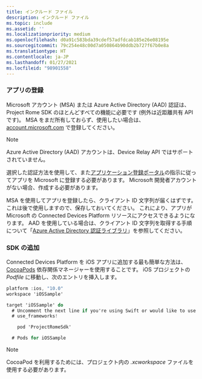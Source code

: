 ```yaml
---
title: インクルード ファイル
description: インクルード ファイル
ms.topic: include
ms.assetid: ''
ms.localizationpriority: medium
ms.openlocfilehash: d0a91c583bda39cdef57adfdcab185e26e08195e
ms.sourcegitcommit: 79c254e48c00d7a050864b90ddb2b727f67b0e8a
ms.translationtype: HT
ms.contentlocale: ja-JP
ms.lasthandoff: 01/27/2021
ms.locfileid: "98901558"
---
```

### <a name="register-your-app"></a>アプリの登録

Microsoft アカウント (MSA) または Azure Active Directory (AAD) 認証は、Project Rome SDK のほとんどすべての機能に必要です (例外は近距離共有 API です)。 MSA をまだ所有しておらず、使用したい場合は、[account.microsoft.com](https://account.microsoft.com/account) で登録してください。

> [!NOTE]
> Azure Active Directory (AAD) アカウントは、Device Relay API ではサポートされていません。

選択した認証方法を使用して、また[アプリケーション登録ポータル](https://apps.dev.microsoft.com/)の指示に従ってアプリを Microsoft に登録する必要があります。 Microsoft 開発者アカウントがない場合、作成する必要があります。

MSA を使用してアプリを登録したら、クライアント ID 文字列が届くはずです。 これは後で使用しますので、保存しておいてください。 これにより、アプリが Microsoft の Connected Devices Platform リソースにアクセスできるようになります。 AAD を使用している場合は、クライアント ID 文字列を取得する手順について「[Azure Active Directory 認証ライブラリ](/azure/active-directory/develop/active-directory-authentication-libraries)」を参照してください。

### <a name="add-the-sdk"></a>SDK の追加

Connected Devices Platform を iOS アプリに追加する最も簡単な方法は、[CocoaPods](https://cocoapods.org/) 依存関係マネージャーを使用することです。 iOS プロジェクトの *Podfile* に移動し、次のエントリを挿入します。

```ObjectiveC
platform :ios, "10.0"
workspace 'iOSSample'

target 'iOSSample' do
  # Uncomment the next line if you're using Swift or would like to use dynamic frameworks
  # use_frameworks!

    pod 'ProjectRomeSdk'

  # Pods for iOSSample
```

> [!NOTE]
> CocoaPod を利用するためには、プロジェクト内の _.xcworkspace_ ファイルを使用する必要があります。